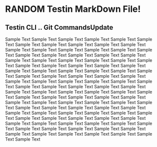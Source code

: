 # RANDOM Testin MarkDown File!

## Testin CLI .. Git CommandsU p d a t e 
S a m p l e   T e x t  
 S a m p l e   T e x t  
 S a m p l e   T e x t  
 S a m p l e   T e x t  
 S a m p l e   T e x t  
 S a m p l e   T e x t  
 S a m p l e   T e x t  
 S a m p l e   T e x t  
 S a m p l e   T e x t  
 S a m p l e   T e x t  
 S a m p l e   T e x t  
 S a m p l e   T e x t  
 S a m p l e   T e x t  
 S a m p l e   T e x t  
 S a m p l e   T e x t  
 S a m p l e   T e x t  
 S a m p l e   T e x t  
 S a m p l e   T e x t  
 S a m p l e   T e x t  
 S a m p l e   T e x t  
 S a m p l e   T e x t  
 S a m p l e   T e x t  
 S a m p l e   T e x t  
 S a m p l e   T e x t  
 S a m p l e   T e x t  
 S a m p l e   T e x t  
 S a m p l e   T e x t  
 S a m p l e   T e x t  
 S a m p l e   T e x t  
 S a m p l e   T e x t  
 S a m p l e   T e x t  
 S a m p l e   T e x t  
 S a m p l e   T e x t  
 S a m p l e   T e x t  
 S a m p l e   T e x t  
 S a m p l e   T e x t  
 S a m p l e   T e x t  
 S a m p l e   T e x t  
 S a m p l e   T e x t  
 S a m p l e   T e x t  
 S a m p l e   T e x t  
 S a m p l e   T e x t  
 S a m p l e   T e x t  
 S a m p l e   T e x t  
 S a m p l e   T e x t  
 S a m p l e   T e x t  
 S a m p l e   T e x t  
 S a m p l e   T e x t  
 S a m p l e   T e x t  
 S a m p l e   T e x t  
 S a m p l e   T e x t  
 S a m p l e   T e x t  
 S a m p l e   T e x t  
 S a m p l e   T e x t  
 S a m p l e   T e x t  
 S a m p l e   T e x t  
 S a m p l e   T e x t  
 S a m p l e   T e x t  
 S a m p l e   T e x t  
 S a m p l e   T e x t  
 S a m p l e   T e x t  
 S a m p l e   T e x t  
 S a m p l e   T e x t  
 S a m p l e   T e x t  
 S a m p l e   T e x t  
 S a m p l e   T e x t  
 S a m p l e   T e x t  
 S a m p l e   T e x t  
 S a m p l e   T e x t  
 S a m p l e   T e x t  
 S a m p l e   T e x t  
 S a m p l e   T e x t  
 S a m p l e   T e x t  
 S a m p l e   T e x t  
 S a m p l e   T e x t  
 S a m p l e   T e x t  
 S a m p l e   T e x t  
 S a m p l e   T e x t  
 S a m p l e   T e x t  
 S a m p l e   T e x t  
 S a m p l e   T e x t  
 S a m p l e   T e x t  
 S a m p l e   T e x t  
 S a m p l e   T e x t  
 S a m p l e   T e x t  
 S a m p l e   T e x t  
 S a m p l e   T e x t  
 S a m p l e   T e x t  
 S a m p l e   T e x t  
 S a m p l e   T e x t  
 S a m p l e   T e x t  
 S a m p l e   T e x t  
 S a m p l e   T e x t  
 S a m p l e   T e x t  
 S a m p l e   T e x t  
 S a m p l e   T e x t  
 S a m p l e   T e x t  
 S a m p l e   T e x t  
 S a m p l e   T e x t  
 S a m p l e   T e x t  
 S a m p l e   T e x t  
 S a m p l e   T e x t  
 S a m p l e   T e x t  
 S a m p l e   T e x t  
 S a m p l e   T e x t  
 S a m p l e   T e x t  
 